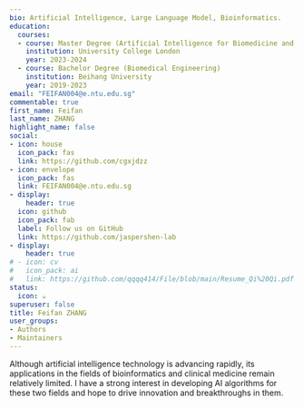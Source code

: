 ```yaml
---
bio: Artificial Intelligence, Large Language Model, Bioinformatics.
education:
  courses:
  - course: Master Degree (Artificial Intelligence for Biomedicine and Healthcare)
    institution: University College London
    year: 2023-2024
  - course: Bachelor Degree (Biomedical Engineering)
    institution: Beihang University
    year: 2019-2023
email: "FEIFAN004@e.ntu.edu.sg"
commentable: true
first_name: Feifan
last_name: ZHANG
highlight_name: false
social:
- icon: house
  icon_pack: fas
  link: https://github.com/cgxjdzz
- icon: envelope
  icon_pack: fas
  link: FEIFAN004@e.ntu.edu.sg
- display:
    header: true
  icon: github
  icon_pack: fab
  label: Follow us on GitHub
  link: https://github.com/jaspershen-lab
- display:
    header: true
# - icon: cv
#   icon_pack: ai
#   link: https://github.com/qqqq414/File/blob/main/Resume_Qi%20Qi.pdf
status:
  icon: ☕️
superuser: false
title: Feifan ZHANG
user_groups:
- Authors
- Maintainers
---
```


Although artificial intelligence technology is advancing rapidly, its applications in the fields of bioinformatics and clinical medicine remain relatively limited. I have a strong interest in developing AI algorithms for these two fields and hope to drive innovation and breakthroughs in them.

